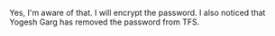 Yes, I'm aware of that. I will encrypt the password. I also noticed that Yogesh Garg has removed the password from TFS.
